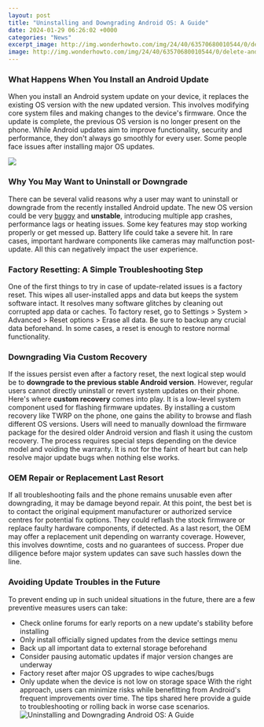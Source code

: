 ```yaml
---
layout: post
title: "Uninstalling and Downgrading Android OS: A Guide"
date: 2024-01-29 06:26:02 +0000
categories: "News"
excerpt_image: http://img.wonderhowto.com/img/24/40/63570680010544/0/delete-android-apps-ultimate-guide-uninstalling-any-app-your-device.w654.jpg
image: http://img.wonderhowto.com/img/24/40/63570680010544/0/delete-android-apps-ultimate-guide-uninstalling-any-app-your-device.w654.jpg
---
```


### What Happens When You Install an Android Update
When you install an Android system update on your device, it replaces the existing OS version with the new updated version. This involves modifying core system files and making changes to the device's firmware. Once the update is complete, the previous OS version is no longer present on the phone. While Android updates aim to improve functionality, security and performance, they don't always go smoothly for every user. Some people face issues after installing major OS updates.

![](http://techindroid.com/wp-content/uploads/2017/04/How-to-Uninstall-System-Apps-on-Android-1.jpg)
### Why You May Want to Uninstall or Downgrade
There can be several valid reasons why a user may want to uninstall or downgrade from the recently installed Android update. The new OS version could be very [buggy](https://fistore.mysenprints.com/collection/algarin) and **unstable**, introducing multiple app crashes, performance lags or heating issues. Some key features may stop working properly or get messed up. Battery life could take a severe hit. In rare cases, important hardware components like cameras may malfunction post-update. All this can negatively impact the user experience.
### Factory Resetting: A Simple Troubleshooting Step
One of the first things to try in case of update-related issues is a factory reset. This wipes all user-installed apps and data but keeps the system software intact. It resolves many software glitches by cleaning out corrupted app data or caches. To factory reset, go to Settings > System > Advanced > Reset options > Erase all data. Be sure to backup any crucial data beforehand. In some cases, a reset is enough to restore normal functionality.
### Downgrading Via Custom Recovery
If the issues persist even after a factory reset, the next logical step would be to **downgrade to the previous stable Android version**. However, regular users cannot directly uninstall or revert system updates on their phone. Here's where **custom recovery** comes into play. It is a low-level system component used for flashing firmware updates. By installing a custom recovery like TWRP on the phone, one gains the ability to browse and flash different OS versions. Users will need to manually download the firmware package for the desired older Android version and flash it using the custom recovery. The process requires special steps depending on the device model and voiding the warranty. It is not for the faint of heart but can help resolve major update bugs when nothing else works. 
### OEM Repair or Replacement Last Resort
If all troubleshooting fails and the phone remains unusable even after downgrading, it may be damage beyond repair. At this point, the best bet is to contact the original equipment manufacturer or authorized service centres for potential fix options. They could reflash the stock firmware or replace faulty hardware components, if detected. As a last resort, the OEM may offer a replacement unit depending on warranty coverage. However, this involves downtime, costs and no guarantees of success. Proper due diligence before major system updates can save such hassles down the line.
### Avoiding Update Troubles in the Future   
To prevent ending up in such unideal situations in the future, there are a few preventive measures users can take:
- Check online forums for early reports on a new update's stability before installing 
- Only install officially signed updates from the device settings menu
- Back up all important data to external storage beforehand  
- Consider pausing automatic updates if major version changes are underway
- Factory reset after major OS upgrades to wipe caches/bugs  
- Only update when the device is not low on storage space
With the right approach, users can minimize risks while benefitting from Android's frequent improvements over time. The tips shared here provide a guide to troubleshooting or rolling back in worse case scenarios.
![Uninstalling and Downgrading Android OS: A Guide](http://img.wonderhowto.com/img/24/40/63570680010544/0/delete-android-apps-ultimate-guide-uninstalling-any-app-your-device.w654.jpg)